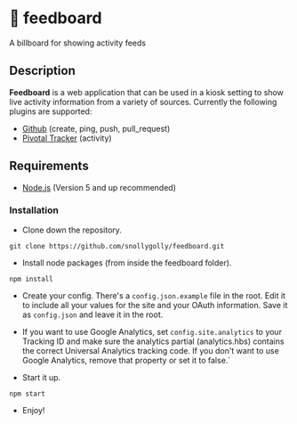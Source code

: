 # :ledger: feedboard
A billboard for showing activity feeds

## Description
__Feedboard__ is a web application that can be used in a kiosk setting to show live activity information from a variety of sources.  Currently the following plugins are supported:

* [Github](https://developer.github.com/webhooks/) (create, ping, push, pull_request)
* [Pivotal Tracker](https://www.pivotaltracker.com/help/api/rest/v5#activity_resource) (activity)

## Requirements
* [Node.js](https://nodejs.org/en/) (Version 5 and up recommended)

### Installation

* Clone down the repository.
```
git clone https://github.com/snollygolly/feedboard.git
```

* Install node packages (from inside the feedboard folder).
```
npm install
```

* Create your config.  There's a `config.json.example` file in the root.  Edit it to include all your values for the site and your OAuth information.  Save it as `config.json` and leave it in the root.

* If you want to use Google Analytics, set `config.site.analytics` to your Tracking ID and make sure the analytics partial (analytics.hbs) contains the correct Universal Analytics tracking code.  If you don't want to use Google Analytics, remove that property or set it to false.`

* Start it up.
```
npm start
```

* Enjoy!
